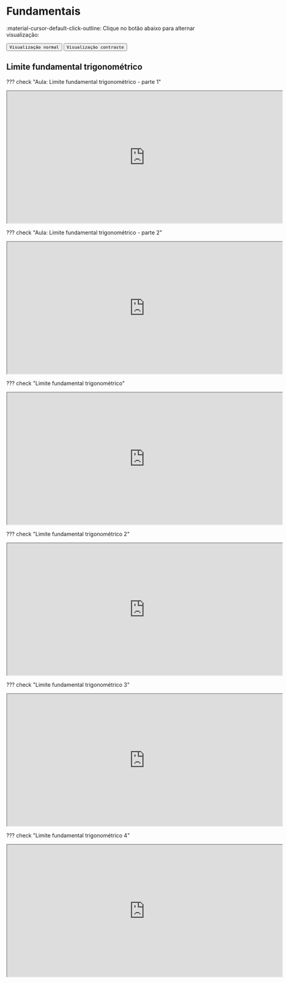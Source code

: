
# **Fundamentais**

:material-cursor-default-click-outline: Clique no botão abaixo para alternar visualização:

<div class="tx-switch">
  <button data-md-color-scheme="default"><code>Visualização normal</code></button>
  <button data-md-color-scheme="slate"><code>Visualização contraste</code></button>
</div>

<script>
  var buttons = document.querySelectorAll("button[data-md-color-scheme]")
  buttons.forEach(function(button) {
    button.addEventListener("click", function() {
      var attr = this.getAttribute("data-md-color-scheme")
      document.body.setAttribute("data-md-color-scheme", attr)
      var name = document.querySelector("#__code_0 code span:nth-child(7)")
      name.textContent = attr
    })
  })
</script>

## Limite fundamental trigonométrico

??? check "Aula: Limite fundamental trigonométrico - parte 1"
    <p style="text-align: center;">
    <iframe width="720" height="345" src="https://www.youtube.com/embed/3xzZwUJasS0"></iframe>
    </p>

??? check "Aula: Limite fundamental trigonométrico - parte 2"
    <p style="text-align: center;">
    <iframe width="720" height="345" src="https://www.youtube.com/embed/xmj8l6etszQ"></iframe>
    </p>

??? check "Limite fundamental trigonométrico"
    <p style="text-align: center;">
    <iframe width="720" height="345" src="https://www.youtube.com/embed/Sy1ZfH8Abws"></iframe>
    </p>


??? check "Limite fundamental trigonométrico 2"
    <p style="text-align: center;">
    <iframe width="720" height="345" src="https://www.youtube.com/embed/C9L1Eh-mbNI"></iframe>
    </p>

??? check "Limite fundamental trigonométrico 3"
    <p style="text-align: center;">
    <iframe width="720" height="345" src="https://www.youtube.com/embed/LalYqBpYTJU"></iframe>
    </p>

??? check "Limite fundamental trigonométrico 4"
    <p style="text-align: center;">
    <iframe width="720" height="345" src="https://www.youtube.com/embed/sbC0XAwoAyw"></iframe>
    </p>



